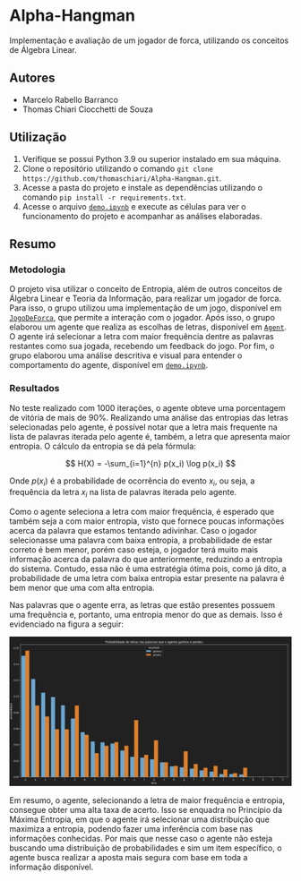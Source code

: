 # Alpha-Hangman

Implementação e avaliação de um jogador de forca, utilizando os conceitos de Álgebra Linear.

## Autores
- Marcelo Rabello Barranco
- Thomas Chiari Ciocchetti de Souza

## Utilização
1. Verifique se possui Python 3.9 ou superior instalado em sua máquina.
2. Clone o repositório utilizando o comando `git clone https://github.com/thomaschiari/Alpha-Hangman.git`.
3. Acesse a pasta do projeto e instale as dependências utilizando o comando `pip install -r requirements.txt`.
4. Acesse o arquivo [`demo.ipynb`](demo.ipynb) e execute as células para ver o funcionamento do projeto e acompanhar as análises elaboradas.

## Resumo
### Metodologia
O projeto visa utilizar o conceito de Entropia, além de outros conceitos de Álgebra Linear e Teoria da Informação, para realizar um jogador de forca.
Para isso, o grupo utilizou uma implementação de um jogo, disponível em [`JogoDeForca`](JogoDeForca.py), que permite a interação com o jogador.
Após isso, o grupo elaborou um agente que realiza as escolhas de letras, disponível em [`Agent`](Agent.py).
O agente irá selecionar a letra com maior frequência dentre as palavras restantes como sua jogada, recebendo um feedback do jogo.
Por fim, o grupo elaborou uma análise descritiva e visual para entender o comportamento do agente, disponível em [`demo.ipynb`](demo.ipynb).

### Resultados
No teste realizado com 1000 iterações, o agente obteve uma porcentagem de vitória de mais de 90%.
Realizando uma análise das entropias das letras selecionadas pelo agente, é possível notar que a letra mais frequente na lista de palavras iterada pelo agente é, também, a letra que apresenta maior entropia.
O cálculo da entropia se dá pela fórmula:

$$
H(X) = -\sum_{i=1}^{n} p(x_i) \log p(x_i)
$$

Onde $p(x_i)$ é a probabilidade de ocorrência do evento $x_i$, ou seja, a frequência da letra $x_i$ na lista de palavras iterada pelo agente.

Como o agente seleciona a letra com maior frequência, é esperado que também seja a com maior entropia, visto que fornece poucas informações acerca da palavra que estamos tentando adivinhar.
Caso o jogador selecionasse uma palavra com baixa entropia, a probabilidade de estar correto é bem menor, porém caso esteja, o jogador terá muito mais informação acerca da palavra do que anteriormente, reduzindo a entropia do sistema.
Contudo, essa não é uma estratégia ótima pois, como já dito, a probabilidade de uma letra com baixa entropia estar presente na palavra é bem menor que uma com alta entropia.

Nas palavras que o agente erra, as letras que estão presentes possuem uma frequência e, portanto, uma entropia menor do que as demais. Isso é evidenciado na figura a seguir:

![Probabilidades](prob_graph.png)

Em resumo, o agente, selecionando a letra de maior frequência e entropia, consegue obter uma alta taxa de acerto. Isso se enquadra no Princípio da Máxima Entropia, em que o agente irá selecionar uma distribuição que maximiza a entropia, podendo fazer uma inferência com base nas informações conhecidas. Por mais que nesse caso o agente não esteja buscando uma distribuição de probabilidades e sim um item específico, o agente busca realizar a aposta mais segura com base em toda a informação disponível.